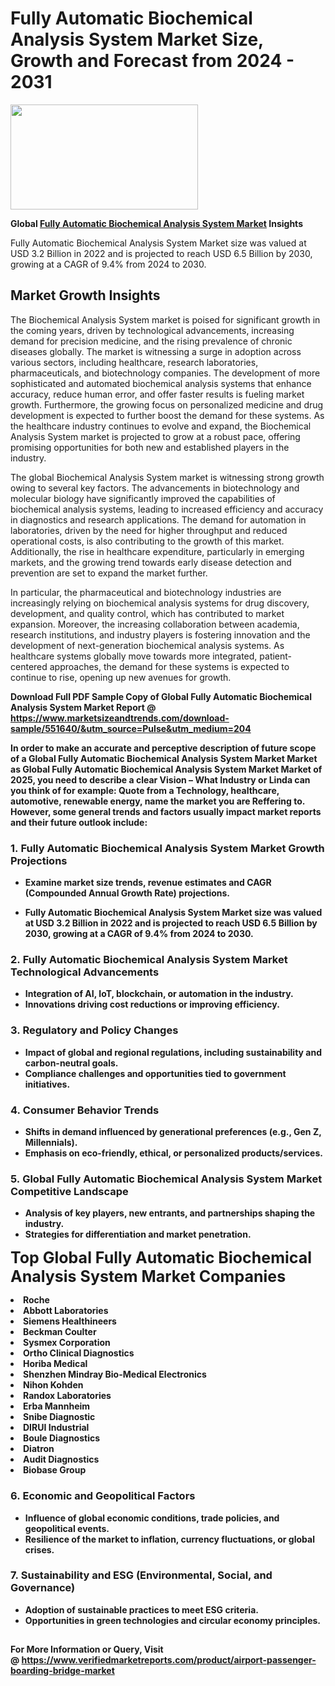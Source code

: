 <H1>Fully Automatic Biochemical Analysis System Market Size, Growth and Forecast from 2024 - 2031</H1><img class="aligncenter size-medium wp-image-584254" src="https://thirdeyenews.in/wp-content/uploads/2024/09/Global-Market-Research-300x168.jpeg" alt="" width="300" height="168" /><p><strong>Global&nbsp;<a href="https://www.marketsizeandtrends.com/download-sample/551640/&amp;utm_source=Pulse&amp;utm_medium=204">Fully Automatic Biochemical Analysis System Market</a> Insights</strong></p><p>Fully Automatic Biochemical Analysis System Market size was valued at USD 3.2 Billion in 2022 and is projected to reach USD 6.5 Billion by 2030, growing at a CAGR of 9.4% from 2024 to 2030.</p><p><h2>Market Growth Insights</h2> <p>The Biochemical Analysis System market is poised for significant growth in the coming years, driven by technological advancements, increasing demand for precision medicine, and the rising prevalence of chronic diseases globally. The market is witnessing a surge in adoption across various sectors, including healthcare, research laboratories, pharmaceuticals, and biotechnology companies. The development of more sophisticated and automated biochemical analysis systems that enhance accuracy, reduce human error, and offer faster results is fueling market growth. Furthermore, the growing focus on personalized medicine and drug development is expected to further boost the demand for these systems. As the healthcare industry continues to evolve and expand, the Biochemical Analysis System market is projected to grow at a robust pace, offering promising opportunities for both new and established players in the industry.</p> <p><strong></strong></p> <p>The global Biochemical Analysis System market is witnessing strong growth owing to several key factors. The advancements in biotechnology and molecular biology have significantly improved the capabilities of biochemical analysis systems, leading to increased efficiency and accuracy in diagnostics and research applications. The demand for automation in laboratories, driven by the need for higher throughput and reduced operational costs, is also contributing to the growth of this market. Additionally, the rise in healthcare expenditure, particularly in emerging markets, and the growing trend towards early disease detection and prevention are set to expand the market further.</p> <p>In particular, the pharmaceutical and biotechnology industries are increasingly relying on biochemical analysis systems for drug discovery, development, and quality control, which has contributed to market expansion. Moreover, the increasing collaboration between academia, research institutions, and industry players is fostering innovation and the development of next-generation biochemical analysis systems. As healthcare systems globally move towards more integrated, patient-centered approaches, the demand for these systems is expected to continue to rise, opening up new avenues for growth.</p> <p><strong></p><p><span class=""><strong>Download Full PDF Sample Copy of Global Fully Automatic Biochemical Analysis System Market Report</strong> @ <a href="https://www.marketsizeandtrends.com/download-sample/551640/&amp;utm_source=Pulse&amp;utm_medium=204" target="_blank">https://www.marketsizeandtrends.com/download-sample/551640/&amp;utm_source=Pulse&amp;utm_medium=204</a></span></p><p>In order to make an accurate and perceptive description of future scope of a Global&nbsp;Fully Automatic Biochemical Analysis System Market Market as Global&nbsp;Fully Automatic Biochemical Analysis System Market Market of 2025, you need to describe a clear Vision &ndash; What Industry or Linda can you think of for example: Quote from a Technology, healthcare, automotive, renewable energy, name the market you are Reffering to. However, some general trends and factors usually impact market reports and their future outlook include:</p><h3>1.&nbsp;<strong>Fully Automatic Biochemical Analysis System Market Growth Projections</strong></h3><ul><li>Examine market size trends, revenue estimates and CAGR (Compounded Annual Growth Rate) projections.</li><li><p>Fully Automatic Biochemical Analysis System Market size was valued at USD 3.2 Billion in 2022 and is projected to reach USD 6.5 Billion by 2030, growing at a CAGR of 9.4% from 2024 to 2030.</p></li></ul><h3>2.&nbsp;<strong>Fully Automatic Biochemical Analysis System Market Technological Advancements</strong></h3><ul><li>Integration of AI, IoT, blockchain, or automation in the industry.</li><li>Innovations driving cost reductions or improving efficiency.</li></ul><h3>3.&nbsp;<strong>Regulatory and Policy Changes</strong></h3><ul><li>Impact of global and regional regulations, including sustainability and carbon-neutral goals.</li><li>Compliance challenges and opportunities tied to government initiatives.</li></ul><h3>4.&nbsp;<strong>Consumer Behavior Trends</strong></h3><ul><li>Shifts in demand influenced by generational preferences (e.g., Gen Z, Millennials).</li><li>Emphasis on eco-friendly, ethical, or personalized products/services.</li></ul><h3>5.&nbsp;<strong>Global Fully Automatic Biochemical Analysis System Market Competitive Landscape</strong></h3><ul><li>Analysis of key players, new entrants, and partnerships shaping the industry.</li><li>Strategies for differentiation and market penetration.</li></ul><p data-pm-slice="1 1 []"><span style="color: inherit; font-family: inherit; font-size: 25px;">Top Global Fully Automatic Biochemical Analysis System Market Companies</span></p><div class="" data-test-id=""><p><li>Roche</li><li> Abbott Laboratories</li><li> Siemens Healthineers</li><li> Beckman Coulter</li><li> Sysmex Corporation</li><li> Ortho Clinical Diagnostics</li><li> Horiba Medical</li><li> Shenzhen Mindray Bio-Medical Electronics</li><li> Nihon Kohden</li><li> Randox Laboratories</li><li> Erba Mannheim</li><li> Snibe Diagnostic</li><li> DIRUI Industrial</li><li> Boule Diagnostics</li><li> Diatron</li><li> Audit Diagnostics</li><li> Biobase Group</li></p></div><h3>6.&nbsp;<strong>Economic and Geopolitical Factors</strong></h3><ul><li>Influence of global economic conditions, trade policies, and geopolitical events.</li><li>Resilience of the market to inflation, currency fluctuations, or global crises.</li></ul><h3>7.&nbsp;<strong>Sustainability and ESG (Environmental, Social, and Governance)</strong></h3><ul><li>Adoption of sustainable practices to meet ESG criteria.</li><li>Opportunities in green technologies and circular economy principles.</li></ul><h2><strong style="font-size: 14px;">For More Information or Query, Visit @&nbsp;</strong><a style="background-color: #ffffff; font-size: 14px;" href="https://www.marketsizeandtrends.com/report/fully-automatic-biochemical-analysis-system-market/" target="_blank">https://www.verifiedmarketreports.com/product/airport-passenger-boarding-bridge-market</a></h2>

